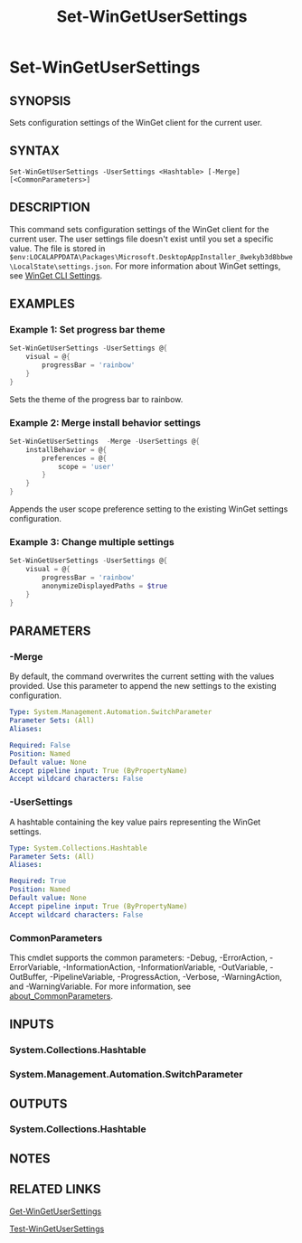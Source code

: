 ﻿---
external help file: Microsoft.WinGet.Client.Cmdlets.dll-Help.xml
Module Name: Microsoft.WinGet.Client
ms.date: 08/01/2024
online version:
schema: 2.0.0
title: Set-WinGetUserSettings
---

# Set-WinGetUserSettings

## SYNOPSIS
Sets configuration settings of the WinGet client for the current user.

## SYNTAX

```
Set-WinGetUserSettings -UserSettings <Hashtable> [-Merge] [<CommonParameters>]
```

## DESCRIPTION

This command sets configuration settings of the WinGet client for the current user. The user
settings file doesn't exist until you set a specific value. The file is stored in
`$env:LOCALAPPDATA\Packages\Microsoft.DesktopAppInstaller_8wekyb3d8bbwe\LocalState\settings.json`.
For more information about WinGet settings, see
[WinGet CLI Settings](https://aka.ms/winget-settings).

## EXAMPLES

### Example 1: Set progress bar theme

```powershell
Set-WinGetUserSettings -UserSettings @{
    visual = @{
        progressBar = 'rainbow'
    }
}
```

Sets the theme of the progress bar to rainbow.

### Example 2: Merge install behavior settings

```powershell
Set-WinGetUserSettings  -Merge -UserSettings @{
    installBehavior = @{
        preferences = @{
            scope = 'user'
        }
    }
}
```

Appends the user scope preference setting to the existing WinGet settings configuration.

### Example 3: Change multiple settings

```powershell
Set-WinGetUserSettings -UserSettings @{
    visual = @{
        progressBar = 'rainbow'
        anonymizeDisplayedPaths = $true
    }
}
```

## PARAMETERS

### -Merge

By default, the command overwrites the current setting with the values provided. Use this parameter
to append the new settings to the existing configuration.

```yaml
Type: System.Management.Automation.SwitchParameter
Parameter Sets: (All)
Aliases:

Required: False
Position: Named
Default value: None
Accept pipeline input: True (ByPropertyName)
Accept wildcard characters: False
```

### -UserSettings

A hashtable containing the key value pairs representing the WinGet settings.

```yaml
Type: System.Collections.Hashtable
Parameter Sets: (All)
Aliases:

Required: True
Position: Named
Default value: None
Accept pipeline input: True (ByPropertyName)
Accept wildcard characters: False
```

### CommonParameters

This cmdlet supports the common parameters: -Debug, -ErrorAction, -ErrorVariable,
-InformationAction, -InformationVariable, -OutVariable, -OutBuffer, -PipelineVariable,
-ProgressAction, -Verbose, -WarningAction, and -WarningVariable. For more information, see
[about_CommonParameters](http://go.microsoft.com/fwlink/?LinkID=113216).

## INPUTS

### System.Collections.Hashtable

### System.Management.Automation.SwitchParameter

## OUTPUTS

### System.Collections.Hashtable

## NOTES

## RELATED LINKS

[Get-WinGetUserSettings](Get-WinGetUserSettings.md)

[Test-WinGetUserSettings](Test-WinGetUserSettings.md)
